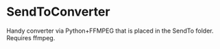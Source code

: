 # SendToConverter
Handy converter via Python+FFMPEG that is placed in the SendTo folder.  
Requires ffmpeg.
